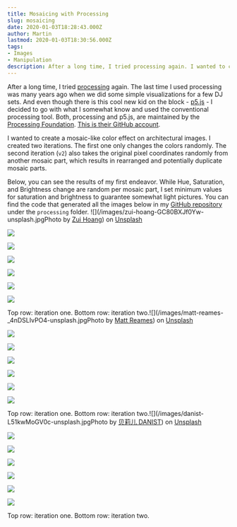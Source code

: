 ```yaml
---
title: Mosaicing with Processing
slug: mosaicing
date: 2020-01-03T18:28:43.000Z
author: Martin
lastmod: 2020-01-03T18:30:56.000Z
tags:
- Images
- Manipulation
description: After a long time, I tried processing again. I wanted to create a mosaic-like color effect on architectural images. I created two iterations.
---
```


After a long time, I tried [processing](https://processing.org/) again. The last time I used processing was many years ago when we did some simple visualizations for a few DJ sets. And even though there is this cool new kid on the block - [p5.js](https://p5js.org/) - I decided to go with what I somewhat know and used the conventional processing tool. Both, processing and p5.js, are maintained by the [Processing Foundation](https://processingfoundation.org/). [This is their GitHub account](https://github.com/processing).

I wanted to create a mosaic-like color effect on architectural images. I created two iterations. The first one only changes the colors randomly. The second iteration (`v2`) also takes the original pixel coordinates randomly from another mosaic part, which results in rearranged and potentially duplicate mosaic parts.

Below, you can see the results of my first endeavor. While Hue, Saturation, and Brightness change are random per mosaic part, I set minimum values for saturation and brightness to guarantee somewhat light pictures. You can find the code that generated all the images below in my [GitHub repository](https://github.com/schemar/generative) under the `processing` folder.
![](/images/zui-hoang-GC80BXJf0Yw-unsplash.jpgPhoto by [Zui Hoang](https://unsplash.com/@zuizuii?utm_source=unsplash&amp;utm_medium=referral&amp;utm_content=creditCopyText)) on [Unsplash](https://unsplash.com/?utm_source=unsplash&amp;utm_medium=referral&amp;utm_content=creditCopyText)

![](/images/mosaicing_2f33bd0e-4c79-4e0b-a2df-6b6f8e25f787.png)

![](/images/mosaicing_72054411-4a5a-4bf5-976f-9e4c7831882b.png)

![](/images/mosaicing_ec88ca30-e9ac-4fd0-bc29-b44f7dcf3a90.png)

![](/images/mosaicing-v2_6e87f3da-342e-4c39-bd99-eef815c53cd8.png)

![](/images/mosaicing-v2_044396d8-7128-4d67-a34a-b0d5a0440ce2.png)

![](/images/mosaicing-v2_bbe16055-1808-4aff-ace6-7bfae88d4ae9.png)

Top row: iteration one. Bottom row: iteration two.![](/images/matt-reames-_4nDSLIvPO4-unsplash.jpgPhoto by [Matt Reames](https://unsplash.com/@spookymatt?utm_source=unsplash&amp;utm_medium=referral&amp;utm_content=creditCopyText)) on [Unsplash](https://unsplash.com/?utm_source=unsplash&amp;utm_medium=referral&amp;utm_content=creditCopyText)

![](/images/mosaicing_4dc23bb7-1579-4707-9812-61af681ef1ff.png)

![](/images/mosaicing_603284bf-35d6-474b-8c9d-88f7c91e8e9c.png)

![](/images/mosaicing_75978792-386e-4e4e-a416-b87a22d5b8e6.png)

![](/images/mosaicing-v2_0c1fba3a-43ac-42e9-9125-6dfcbb143c6c.png)

![](/images/mosaicing-v2_6f6d6f21-5451-45fd-9c8c-eaa58b3b8e93.png)

![](/images/mosaicing-v2_cc6821a3-7b30-4745-a9d7-2ce879a2d6a4.png)

Top row: iteration one. Bottom row: iteration two.![](/images/danist-L51kwMoGV0c-unsplash.jpgPhoto by [贝莉儿 DANIST](https://unsplash.com/@danist07?utm_source=unsplash&amp;utm_medium=referral&amp;utm_content=creditCopyText)) on [Unsplash](https://unsplash.com/t/architecture?utm_source=unsplash&amp;utm_medium=referral&amp;utm_content=creditCopyText)

![](/images/mosaicing_0fe38643-de4e-4186-b14b-e1041cc65be0.png)

![](/images/mosaicing_b6642daa-ec0b-4eec-9932-54059a37cd7a.png)

![](/images/mosaicing_bd60c9c7-852d-489a-99bb-6fe6cd7d5ac3.png)

![](/images/mosaicing-v2_6becb57a-639b-43f0-93f4-3130b6c15e7f.png)

![](/images/mosaicing-v2_36d51190-4c8c-4501-ae40-fd5764bb552d.png)

![](/images/mosaicing-v2_ef09d31e-e367-464d-b4fa-de93f1b0f2da.png)

Top row: iteration one. Bottom row: iteration two.
